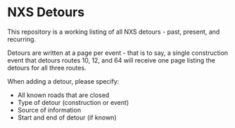 # NXS Detours
This repository is a working listing of all NXS detours - past, present, and recurring.

Detours are written at a page per event - that is to say, a single construction event that detours routes 10, 12, and 64 will receive one page listing the detours for all three routes.

When adding a detour, please specify:

* All known roads that are closed
* Type of detour (construction or event)
* Source of information
* Start and end of detour (if known)
